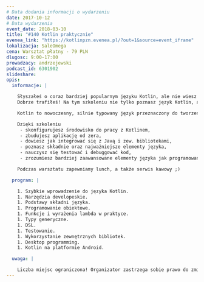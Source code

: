 ```yaml
---
# Data dodania informacji o wydarzeniu
date: 2017-10-12
# Data wydarzenia
event_date: 2018-03-10
title: "#140 Kotlin praktycznie"
evenea_link: "https://kotlinpzn.evenea.pl/?out=1&source=event_iframe"
lokalizacja: SaleOmega
cena: Warsztat płatny - 79 PLN
dlugosc: 9:00-17:00
prowadzacy: andrzejewski
podcast_id: 6301902
slideshare:
opis:
  informacje: |

    Słyszałeś o coraz bardziej popularnym języku Kotlin, ale nie wiesz jak zacząć? Chcesz gruntownie poznać język Kotlin oraz nauczyć się jego praktycznego wykorzystania?
    Dobrze trafiłeś! Na tym szkoleniu nie tylko poznasz język Kotlin, ale także zrozumiesz jego najważniejsze mechanizmy oraz nauczysz się jak praktycznie go wykorzystywać.

    Kotlin to nowoczesny, silnie typowany język przeznaczony do tworzenia rozwiązań na wiele platform (desktop, web, mobile). W czasie warsztatu uczestnicy poznają najważniejsze elementy języka oraz zdobędą praktyczną wiedzę z zakresu jego wykorzystania w codziennej pracy. Większość czasu na zajęciach poświęcone zostanie na pisanie kodu wspólnie z prowadzącym. Poznamy dostępne narzędzia, dowiemy się jak testować i debuggować kod Kotlina, ale przede wszystkim w jaki sposób wykorzystać język do zwiększenia efektywności codziennej pracy.

    Dzięki szkoleniu
     - skonfigurujesz środowisko do pracy z Kotlinem,
     - zbudujesz aplikację od zera,
     - dowiesz jak integrować się z Javą i zew. bibliotekami,
     - poznasz składnie oraz najważniejsze elementy języka,
     - nauczysz się testować i debuggować kod,
     - zrozumiesz bardziej zaawansowane elementy języka jak programowanie funkcyjne czy DSL.

    Podczas warsztatu zapewniamy lunch, a także serwis kawowy ;)

  program: |

    1. Szybkie wprowadzenie do języka Kotlin.
    1. Narzędzia developeskie.
    1. Podstawy składni języka.
    1. Programowanie obiektowe.
    1. Funkcje i wyrażenia lambda w praktyce.
    1. Typy generyczne.
    1. DSL.
    1. Testowanie.
    1. Wykorzystanie zewnętrznych bibliotek.
    1. Desktop programming.
    1. Kotlin na platformie Android.

  uwaga: |

    Liczba miejsc ograniczona! Organizator zastrzega sobie prawo do zmiany lokalizacji wydarzenia oraz jego odwołania w przypadku niezgłoszenia się minimalnej liczby uczestników.
---
```

